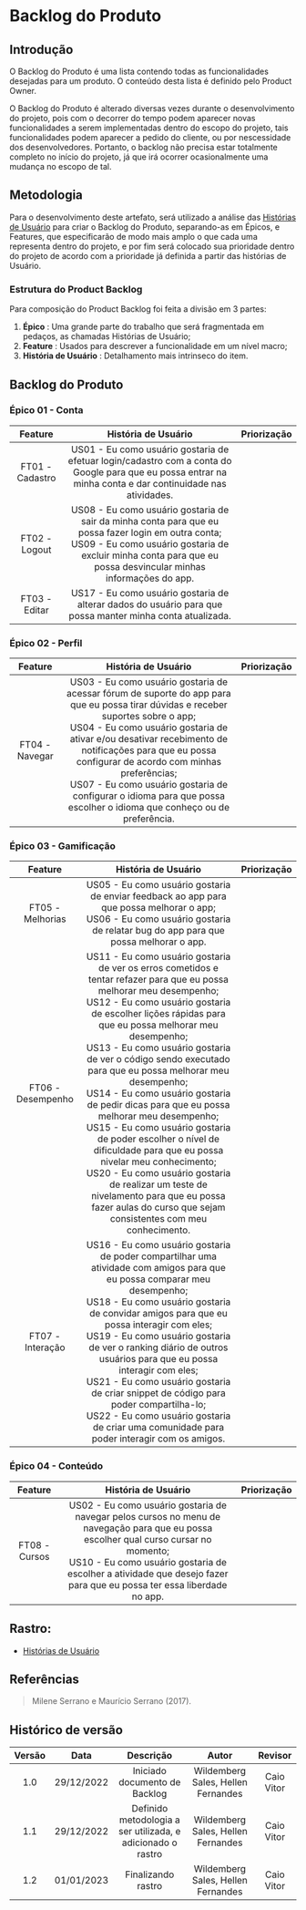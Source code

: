 # Backlog do Produto

## Introdução

O Backlog do Produto é uma lista contendo todas as funcionalidades desejadas para um produto. O conteúdo desta lista é definido pelo Product Owner.

O Backlog do Produto é alterado diversas vezes durante o desenvolvimento do projeto, pois com o decorrer do tempo podem aparecer novas funcionalidades a serem implementadas dentro do escopo do projeto, tais funcionalidades podem aparecer a pedido do cliente, ou por nescessidade dos desenvolvedores. Portanto, o backlog não precisa estar totalmente completo no início do projeto, já que irá ocorrer ocasionalmente uma mudança no escopo de tal.

## Metodologia

Para o desenvolvimento deste artefato, será utilizado a análise das <a href="https://requisitos-de-software.github.io/2022.2-Grasshopper/modelagem/modelagemAgil/historias-de-usuario/">Histórias de Usuário</a> para criar o Backlog do Produto, separando-as em Épicos, e Features, que especificarão de modo mais amplo o que cada uma representa dentro do projeto, e por fim será colocado sua prioridade dentro do projeto de acordo com a prioridade já definida a partir das histórias de Usuário.

### Estrutura do Product Backlog

Para composição do Product Backlog foi feita a divisão em 3 partes:

<ol>
<li><b>Épico</b> : Uma grande parte do trabalho que será fragmentada em pedaços, as chamadas Histórias de Usuário;</li>
<li><b>Feature</b> : Usados para descrever a funcionalidade em um nível macro;</li>
<li><b>História de Usuário</b> : Detalhamento mais intrinseco do item.</li>
</ol>

## Backlog do Produto

### Épico 01 - Conta

|     Feature     |                                                                                                      História de Usuário                                                                                                       | Priorização |
| :-------------: | :----------------------------------------------------------------------------------------------------------------------------------------------------------------------------------------------------------------------------: | :---------: |
| FT01 - Cadastro |                                US01 - Eu como usuário gostaria de efetuar login/cadastro com a conta do Google para que eu possa entrar na minha conta e dar continuidade nas atividades. <br>                                 |             |
|  FT02 - Logout  | US08 - Eu como usuário gostaria de sair da minha conta para que eu possa fazer login em outra conta; <br> US09 - Eu como usuário gostaria de excluir minha conta para que eu possa desvincular minhas informações do app. <br> |             |
|  FT03 - Editar  |                                                         US17 - Eu como usuário gostaria de alterar dados do usuário para que possa manter minha conta atualizada.<br>                                                          |             |

### Épico 02 - Perfil

|    Feature     |                                                                                                                                                                                                      História de Usuário                                                                                                                                                                                                      | Priorização |
| :------------: | :---------------------------------------------------------------------------------------------------------------------------------------------------------------------------------------------------------------------------------------------------------------------------------------------------------------------------------------------------------------------------------------------------------------------------: | :---------: |
| FT04 - Navegar | US03 - Eu como usuário gostaria de acessar fórum de suporte do app para que eu possa tirar dúvidas e receber suportes sobre o app; <br> US04 - Eu como usuário gostaria de ativar e/ou desativar recebimento de notificações para que eu possa configurar de acordo com minhas preferências; <br> US07 - Eu como usuário gostaria de configurar o idioma para que possa escolher o idioma que conheço ou de preferência. <br> |             |

### Épico 03 - Gamificação

|      Feature      |                                                                                                                                                                                                                                                                                                                                                          História de Usuário                                                                                                                                                                                                                                                                                                                                                          | Priorização |
| :---------------: | :-----------------------------------------------------------------------------------------------------------------------------------------------------------------------------------------------------------------------------------------------------------------------------------------------------------------------------------------------------------------------------------------------------------------------------------------------------------------------------------------------------------------------------------------------------------------------------------------------------------------------------------------------------------------------------------------------------------------------------------: | :---------: |
| FT05 - Melhorias  |                                                                                                                                                                                                                                                                        US05 - Eu como usuário gostaria de enviar feedback ao app para que possa melhorar o app; <br> US06 - Eu como usuário gostaria de relatar bug do app para que possa melhorar o app. <br>                                                                                                                                                                                                                                                                        |             |
| FT06 - Desempenho | US11 - Eu como usuário gostaria de ver os erros cometidos e tentar refazer para que eu possa melhorar meu desempenho; <br> US12 - Eu como usuário gostaria de escolher lições rápidas para que eu possa melhorar meu desempenho; <br> US13 - Eu como usuário gostaria de ver o código sendo executado para que eu possa melhorar meu desempenho;<br>US14 - Eu como usuário gostaria de pedir dicas para que eu possa melhorar meu desempenho;<br>US15 - Eu como usuário gostaria de poder escolher o nível de dificuldade para que eu possa nivelar meu conhecimento;<br>US20 - Eu como usuário gostaria de realizar um teste de nivelamento para que eu possa fazer aulas do curso que sejam consistentes com meu conhecimento. <br> |             |
| FT07 - Interação  |                                                                                                   US16 - Eu como usuário gostaria de poder compartilhar uma atividade com amigos para que eu possa comparar meu desempenho;<br>US18 - Eu como usuário gostaria de convidar amigos para que eu possa interagir com eles;<br>US19 - Eu como usuário gostaria de ver o ranking diário de outros usuários para que eu possa interagir com eles;<br>US21 - Eu como usuário gostaria de criar snippet de código para poder compartilha-lo;<br>US22 - Eu como usuário gostaria de criar uma comunidade para poder interagir com os amigos.                                                                                                   |             |

### Épico 04 - Conteúdo

|    Feature    |                                                                                                                          História de Usuário                                                                                                                          | Priorização |
| :-----------: | :-------------------------------------------------------------------------------------------------------------------------------------------------------------------------------------------------------------------------------------------------------------------: | :---------: |
| FT08 - Cursos | US02 - Eu como usuário gostaria de navegar pelos cursos no menu de navegação para que eu possa escolher qual curso cursar no momento; <br> US10 - Eu como usuário gostaria de escolher a atividade que desejo fazer para que eu possa ter essa liberdade no app. <br> |             |

## Rastro:

- <a href="https://requisitos-de-software.github.io/2022.2-Grasshopper/modelagem/modelagemAgil/historias-de-usuario/">Histórias de Usuário</a>

## Referências

> Milene Serrano e Maurício Serrano (2017).

## Histórico de versão

| Versão |    Data    |                          Descrição                          |               Autor                |  Revisor   |
| :----: | :--------: | :---------------------------------------------------------: | :--------------------------------: | :--------: |
|  1.0   | 29/12/2022 |                Iniciado documento de Backlog                | Wildemberg Sales, Hellen Fernandes | Caio Vitor |
|  1.1   | 29/12/2022 | Definido metodologia a ser utilizada, e adicionado o rastro | Wildemberg Sales, Hellen Fernandes | Caio Vitor |
|  1.2   | 01/01/2023 |                     Finalizando rastro                      | Wildemberg Sales, Hellen Fernandes | Caio Vitor |
